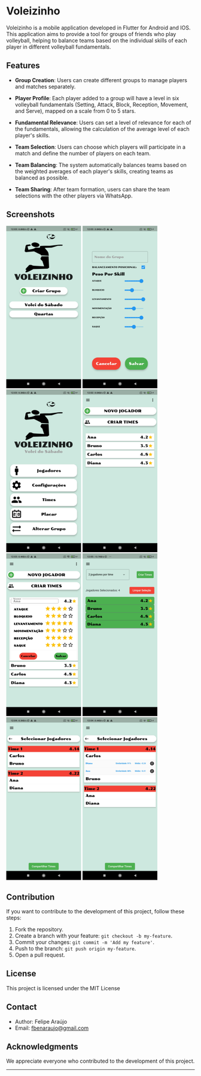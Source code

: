 # Voleizinho

Voleizinho is a mobile application developed in Flutter for Android and IOS. This application aims to provide a tool for groups of friends who play volleyball, helping to balance teams based on the individual skills of each player in different volleyball fundamentals.

## Features

- **Group Creation**: Users can create different groups to manage players and matches separately.

- **Player Profile**: Each player added to a group will have a level in six volleyball fundamentals (Setting, Attack, Block, Reception, Movement, and Serve), mapped on a scale from 0 to 5 stars.

- **Fundamental Relevance**: Users can set a level of relevance for each of the fundamentals, allowing the calculation of the average level of each player's skills.

- **Team Selection**: Users can choose which players will participate in a match and define the number of players on each team.

- **Team Balancing**: The system automatically balances teams based on the weighted averages of each player's skills, creating teams as balanced as possible.

- **Team Sharing**: After team formation, users can share the team selections with the other players via WhatsApp.

## Screenshots

<img src="./screenshots/Screenshot_2023-11-19-12-03-08-843_com.fbma.voleizinho.jpg" width=200px/>
<img src="./screenshots/Screenshot_2023-11-19-12-03-41-279_com.fbma.voleizinho.jpg" width=200px/>
<img src="./screenshots/Screenshot_2023-11-19-12-03-50-012_com.fbma.voleizinho.jpg" width=200px/>
<img src="./screenshots/Screenshot_2023-11-19-12-02-40-379_com.fbma.voleizinho.jpg" width=200px/>
<img src="./screenshots/Screenshot_2023-11-19-12-03-57-400_com.fbma.voleizinho.jpg" width=200px/>
<img src="./screenshots/Screenshot_2023-11-19-12-05-12-934_com.fbma.voleizinho.jpg" width=200px/>
<img src="./screenshots/Screenshot_2023-11-19-12-04-09-664_com.fbma.voleizinho.jpg" width=200px/>
<img src="./screenshots/Screenshot_2023-11-19-12-04-18-279_com.fbma.voleizinho.jpg" width=200px/>


## Contribution

If you want to contribute to the development of this project, follow these steps:

1. Fork the repository.
2. Create a branch with your feature: `git checkout -b my-feature`.
3. Commit your changes: `git commit -m 'Add my feature'`.
4. Push to the branch: `git push origin my-feature`.
5. Open a pull request.

## License

This project is licensed under the MIT License

## Contact

- Author: Felipe Araújo
- Email: fbenaraujo@gmail.com

## Acknowledgments

We appreciate everyone who contributed to the development of this project.

---
